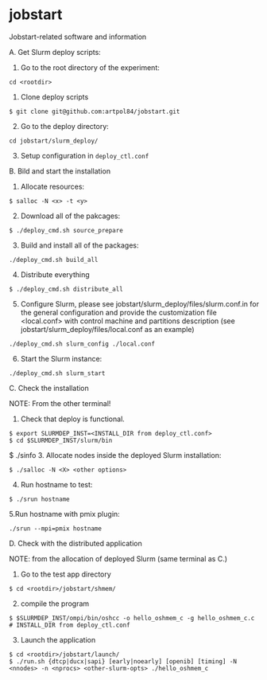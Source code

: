 # jobstart
Jobstart-related software and information


A. Get Slurm deploy scripts:
1. Go to the root directory of the experiment:
```Shell
cd <rootdir>
```
1. Clone deploy scripts
```Shell
$ git clone git@github.com:artpol84/jobstart.git 
```
2. Go to the deploy directory:
```Shell
cd jobstart/slurm_deploy/
```
3. Setup configuration in `deploy_ctl.conf`


B. Bild and start the installation
1. Allocate resources:
```Shell
$ salloc -N <x> -t <y>
```
2. Download all of the pakcages:
```Shell
$ ./deploy_cmd.sh source_prepare
```
3. Build and install all of the packages: 
```Shell
./deploy_cmd.sh build_all
```
4. Distribute everything
```Shell
$ ./deploy_cmd.sh distribute_all
```
5. Configure Slurm, please see jobstart/slurm_deploy/files/slurm.conf.in for the general configuration and provide the customization file <local.conf> with control machine and partitions description (see jobstart/slurm_deploy/files/local.conf as an example)
```Shell
./deploy_cmd.sh slurm_config ./local.conf
```
6. Start the Slurm instance:
```Shell
./deploy_cmd.sh slurm_start
```

C. Check the installation

NOTE: From the other terminal!

1. Check that deploy is functional.
```Shell
$ export SLURMDEP_INST=<INSTALL_DIR from deploy_ctl.conf>
$ cd $SLURMDEP_INST/slurm/bin
```
$ ./sinfo
<check that the output is correct>
3. Allocate nodes inside the deployed Slurm installation:
```Shell
$ ./salloc -N <X> <other options>
```
4. Run hostname to test:
```Shell
$ ./srun hostname
```
5.Run hostname with pmix plugin:
```Shell
./srun --mpi=pmix hostname
```

D. Check with the distributed application

NOTE: from the allocation of deployed Slurm (same terminal as C.)

1. Go to the test app directory
```Shell
$ cd <rootdir>/jobstart/shmem/
```
2. compile the program
```Shell
$ $SLURMDEP_INST/ompi/bin/oshcc -o hello_oshmem_c -g hello_oshmem_c.c # INSTALL_DIR from deploy_ctl.conf
```

3. Launch the application
```Shell
$ cd <rootdir>/jobstart/launch/
$ ./run.sh {dtcp|ducx|sapi} [early|noearly] [openib] [timing] -N <nnodes> -n <nprocs> <other-slurm-opts> ./hello_oshmem_c
```
